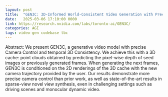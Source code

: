 ```yaml
---
layout: post
title:  "GEN3C: 3D-Informed World-Consistent Video Generation with Precise Camera Control"
date:   2025-03-06 17:10:00 0000
link: https://research.nvidia.com/labs/toronto-ai/GEN3C/
categories: AGI
tags: video-gen codebase tbc
---
```


Abstract: We present GEN3C, a generative video model with precise Camera Control and temporal 3D Consistency. We achieve this with a 3D cache: point clouds obtained by predicting the pixel-wise depth of seed images or previously generated frames. When generating the next frames, GEN3C is conditioned on the 2D renderings of the 3D cache with the new camera trajectory provided by the user. Our results demonstrate more precise camera control than prior work, as well as state-of-the-art results in sparse-view novel view synthesis, even in challenging settings such as driving scenes and monocular dynamic video.